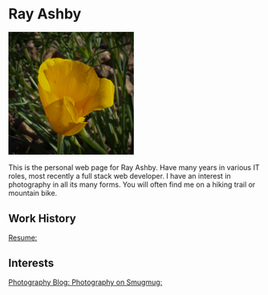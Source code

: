 # Ray Ashby

<img src="assets/Poppy.jpg" width="250"/>

This is the personal web page for Ray Ashby.   Have many years in various IT roles, most recently a full stack web developer.
I have an interest in photography in all its many forms.    You will often find me on a hiking trail or mountain bike.

## Work History
[Resume: ](assets/RayAshbyITResume.pdf)

## Interests
[Photography Blog: ](https://rayashby.net/photography/)
[Photography on Smugmug: ](https://bonitablue.smugmug.com)

[## Portfolio]: #
